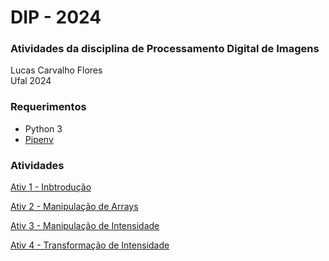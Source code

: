 # DIP - 2024

### Atividades da disciplina de Processamento Digital de Imagens

Lucas Carvalho Flores  
Ufal 2024


### Requerimentos

* Python 3
* [Pipenv](https://pipenv.pypa.io/en/latest/)

### Atividades

[Ativ 1 - Inbtrodução](Ativ1_Intro)

[Ativ 2 - Manipulação de Arrays](Ativ2_ManipArrays)

[Ativ 3 - Manipulação  de Intensidade](Ativ3_ManipIntensi)

[Ativ 4 - Transformação de Intensidade](Ativ4_TransformIntensi)

